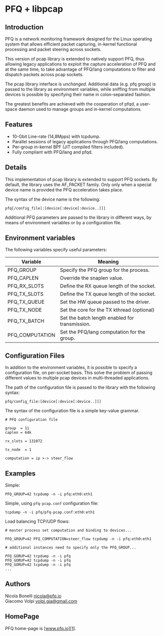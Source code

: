 PFQ + libpcap 
=============

Introduction
------------

PFQ is a network monitoring framework designed for the Linux operating system 
that allows efficient packet capturing, in-kernel functional processing and packet 
steering across sockets.

This version of pcap library is extended to natively support PFQ, thus allowing 
legacy applications to exploit the capture acceleration of PFQ and at the 
same time, to take advantage of PFQ/lang computations to filter and dispatch packets
across pcap sockets.

The pcap library interface is *unchanged*. Additional data (e.g. pfq group) is passed 
to the library as environment variables, while sniffing from multiple devices is possible
by specifying their name in colon-separated fashion.

The greatest benefits are achieved with the cooperation of pfqd, a user-space daemon used
to manage groups and in-kernel computations.


Features
--------

* 10-Gbit Line-rate (14,8Mpps) with tcpdump.
* Parallel sessions of legacy applications through PFQ/lang computations.
* Per-group in-kernel BPF (JIT compiled filters included).
* Fully compliant with PFQ/lang and pfqd.


Details
-------

This implementation of pcap library is extended to support PFQ sockets. By default, 
the library uses the AF_PACKET family. Only only when a special device name 
is provided the PFQ acceleration takes place.

The syntax of the device name is the following:

```
pfq[/config_file]:[device[:device[:device..]]]
```

Additional PFQ parameters are passed to the library in different ways, by means of
environment variables or by a configuration file.


Environment variables
---------------------

The following variables specify useful parameters:


Variable          | Meaning
------------------| --------------------------------------------------
PFQ_GROUP         | Specify the PFQ group for the process.
PFQ_CAPLEN        | Override the snaplen value.
PFQ_RX_SLOTS      | Define the RX queue length of the socket.   
PFQ_TX_SLOTS      | Define the TX queue length of the socket.   
PFQ_TX_QUEUE      | Set the HW queue passed to the driver.
PFQ_TX_NODE       | Set the core for the TX kthread (optional)
PFQ_TX_BATCH      | Set the batch length enabled for transmission.
PFQ_COMPUTATION   | Set the PFQ/lang computation for the group.


Configuration Files
-------------------

In addition to the environment variables, it is possible to specify
a configuration file, on per-socket basis. This solve the problem of passing
different values to multiple pcap devices in multi-threaded applications.

The path of the configuration file is passed to the library with the following syntax:

```
pfq/config_file:[device[:device[:device..]]]
```

The syntax of the configuration file is a simple key-value grammar.

```
# PFQ configuration file

group  = 11
caplen = 64k

rx_slots = 131072

tx_node  = 1

computation = ip >-> steer_flow
```

Examples
--------

Simple:

```
PFQ_GROUP=42 tcpdump -n -i pfq:eth0:eth1
```

Simple, using `pfq-pcap.conf` configuration file:

```
tcpdump -n -i pfq/pfq-pcap.conf:eth0:eth1
```

Load balancing TCP/UDP flows:

```
# master process set computation and binding to devices...

PFQ_GROUP=42 PFQ_COMPUTATION=steer_flow tcpdump -n -i pfq:eth0:eth1

# additional instances need to specify only the PFQ_GROUP...

PFQ_GORUP=42 tcpdump -n -i pfq
PFQ_GORUP=42 tcpdump -n -i pfq
PFQ_GORUP=42 tcpdump -n -i pfq
...
```

Authors
-------

Nicola Bonelli <nicola@pfq.io>  
Giacomo Volpi <volpi.gia@gmail.com>


HomePage
--------

PFQ home-page is [www.pfq.io][1]. 


[1]: http://www.pfq.io
